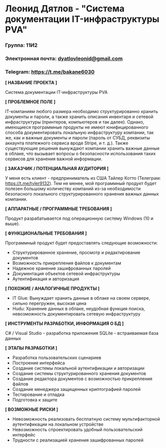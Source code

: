# Леонид Дятлов - "Система документации IT-инфраструктуры PVA"

### Группа: 11И2
### Электронная почта: dyatlovleonid@gmail.com
### Telegram: https://t.me/bakane6030


**[ НАЗВАНИЕ ПРОЕКТА ]**

Система документации IT-инфраструктуры PVA

**[ ПРОБЛЕМНОЕ ПОЛЕ ]**

IT-компаниям любого размера необходимо структурированно хранить документы и пароли, а также хранить описания инвентаря и сетевой инфраструктуры (принтеров, компьютеров и так далее). 
Однако, имеющиеся программные продукты не имеют юнифицированного способа документировать локальную инфраструктуру компании, так же, как и важные документы и пароли (пароль от СУБД, 
реквизиты аккаунта платежного сервиса вроде Stripe, и т. д.). Также существующие решения вынуждают компании хранить важные данные в облаке, что вызывает вопросы о безопасности использования таких сервисов 
для хранения важной информации.

**[ ЗАКАЗЧИК / ПОТЕНЦИАЛЬНАЯ АУДИТОРИЯ ]**

У меня есть клиент - предприниматель из США Тайлер Котто (Телеграм: https://t.me/tyler9132). Тем не менее, мой программный продукт будет полезен большому количеству компаний из-за 
необходимости безопасного локального структурированного хранения важных данных компании.

**[ АППАРАТНЫЕ / ПРОГРАММНЫЕ ТРЕБОВАНИЯ ]** 

Продукт разрабатывается под операционную систему Windows (10 и выше).

**[ ФУНКЦИОНАЛЬНЫЕ ТРЕБОВАНИЯ ]**

Программный продукт будет предоставлять следующие возможности:
* Структурированное хранение, просмотр и редактирование документов
* Возможность прикрепления файлов к документам
* Надежное хранение зашифрованных паролей
* Документация объектов сетевой инфраструктуры
* Аутентификация и авторизация

**[ ПОХОЖИЕ / АНАЛОГИЧНЫЕ ПРОДУКТЫ ]**

* IT Glue: Вынуждает хранить данные в облаке на своем сервере, сильно перегружен, высокая цена
* Hudu: Хранение данных в облаке, неудобная функция поиска, невозможность документировать сетевую инфраструктуру

**[ ИНСТРУМЕНТЫ РАЗРАБОТКИ, ИНФОРМАЦИЯ О БД ]**

C# / Visual Studio - разработка приложения
SQLite - встраиваемая база данных

**[ ЭТАПЫ РАЗРАБОТКИ ]**

* Разработка пользовательских сценариев
* Построение интерфейса
* Создание системы локальной аутентификации и авторизации
* Создание системы структурированного хранения документов
* Создание редактора документов с возможностью прикрепления файлов
* Создание менеджера защищенных криптографией паролей
* Тестирование и отладка
* Подготовка к защите

**[ ВОЗМОЖНЫЕ РИСКИ ]**

* Невозможность реализовать бесплатную систему мультифакторной аутентификации на локальном устройстве
*	Невозможность спроектировать удобный пользовательский интерфейс
*	Трудности с реализацией хранения зашифрованных паролей
